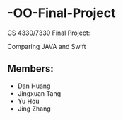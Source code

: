 # -OO-Final-Project
CS 4330/7330 Final Project:
<p>Comparing JAVA and Swift</p>

## Members:
* Dan Huang
* Jingxuan Tang
* Yu Hou
* Jing Zhang

